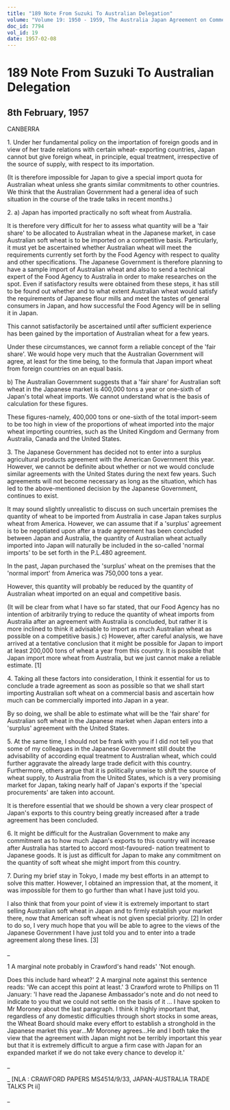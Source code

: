 ```yaml
---
title: "189 Note From Suzuki To Australian Delegation"
volume: "Volume 19: 1950 - 1959, The Australia Japan Agreement on Commerce"
doc_id: 7794
vol_id: 19
date: 1957-02-08
---
```


# 189 Note From Suzuki To Australian Delegation

## 8th February, 1957

CANBERRA

1\. Under her fundamental policy on the importation of foreign goods and in view of her trade relations with certain wheat- exporting countries, Japan cannot but give foreign wheat, in principle, equal treatment, irrespective of the source of supply, with respect to its importation.

(It is therefore impossible for Japan to give a special import quota for Australian wheat unless she grants similar commitments to other countries. We think that the Australian Government had a general idea of such situation in the course of the trade talks in recent months.)

2\. a) Japan has imported practically no soft wheat from Australia.

It is therefore very difficult for her to assess what quantity will be a 'fair share' to be allocated to Australian wheat in the Japanese market, in case Australian soft wheat is to be imported on a competitive basis. Particularly, it must yet be ascertained whether Australian wheat will meet the requirements currently set forth by the Food Agency with respect to quality and other specifications. The Japanese Government is therefore planning to have a sample import of Australian wheat and also to send a technical expert of the Food Agency to Australia in order to make researches on the spot. Even if satisfactory results were obtained from these steps, it has still to be found out whether and to what extent Australian wheat would satisfy the requirements of Japanese flour mills and meet the tastes of general consumers in Japan, and how successful the Food Agency will be in selling it in Japan.

This cannot satisfactorily be ascertained until after sufficient experience has been gained by the importation of Australian wheat for a few years.

Under these circumstances, we cannot form a reliable concept of the 'fair share'. We would hope very much that the Australian Government will agree, at least for the time being, to the formula that Japan import wheat from foreign countries on an equal basis.

b) The Australian Government suggests that a 'fair share' for Australian soft wheat in the Japanese market is 400,000 tons a year or one-sixth of Japan's total wheat imports. We cannot understand what is the basis of calculation for these figures.

These figures-namely, 400,000 tons or one-sixth of the total import-seem to be too high in view of the proportions of wheat imported into the major wheat importing countries, such as the United Kingdom and Germany from Australia, Canada and the United States.

3\. The Japanese Government has decided not to enter into a surplus agricultural products agreement with the American Government this year. However, we cannot be definite about whether or not we would conclude similar agreements with the United States during the next few years. Such agreements will not become necessary as long as the situation, which has led to the above-mentioned decision by the Japanese Government, continues to exist.

It may sound slightly unrealistic to discuss on such uncertain premises the quantity of wheat to be imported from Australia in case Japan takes surplus wheat from America. However, we can assume that if a 'surplus' agreement is to be negotiated upon after a trade agreement has been concluded between Japan and Australia, the quantity of Australian wheat actually imported into Japan will naturally be included in the so-called 'normal imports' to be set forth in the P.L.480 agreement.

In the past, Japan purchased the 'surplus' wheat on the premises that the 'normal import' from America was 750,000 tons a year.

However, this quantity will probably be reduced by the quantity of Australian wheat imported on an equal and competitive basis.

(It will be clear from what I have so far stated, that our Food Agency has no intention of arbitrarily trying to reduce the quantity of wheat imports from Australia after an agreement with Australia is concluded, but rather it is more inclined to think it advisable to import as much Australian wheat as possible on a competitive basis.) c) However, after careful analysis, we have arrived at a tentative conclusion that it might be possible for Japan to import at least 200,000 tons of wheat a year from this country. It is possible that Japan import more wheat from Australia, but we just cannot make a reliable estimate. [1]

4\. Taking all these factors into consideration, I think it essential for us to conclude a trade agreement as soon as possible so that we shall start importing Australian soft wheat on a commercial basis and ascertain how much can be commercially imported into Japan in a year.

By so doing, we shall be able to estimate what will be the 'fair share' for Australian soft wheat in the Japanese market when Japan enters into a 'surplus' agreement with the United States.

5\. At the same time, I should not be frank with you if I did not tell you that some of my colleagues in the Japanese Government still doubt the advisability of according equal treatment to Australian wheat, which could further aggravate the already large trade deficit with this country. Furthermore, others argue that it is politically unwise to shift the source of wheat supply, to Australia from the United States, which is a very promising market for Japan, taking nearly half of Japan's exports if the 'special procurements' are taken into account.

It is therefore essential that we should be shown a very clear prospect of Japan's exports to this country being greatly increased after a trade agreement has been concluded.

6\. It might be difficult for the Australian Government to make any commitment as to how much Japan's exports to this country will increase after Australia has started to accord most-favoured- nation treatment to Japanese goods. It is just as difficult for Japan to make any commitment on the quantity of soft wheat she might import from this country.

7\. During my brief stay in Tokyo, I made my best efforts in an attempt to solve this matter. However, I obtained an impression that, at the moment, it was impossible for them to go further than what I have just told you.

I also think that from your point of view it is extremely important to start selling Australian soft wheat in Japan and to firmly establish your market there, now that American soft wheat is not given special priority. [2] In order to do so, I very much hope that you will be able to agree to the views of the Japanese Government I have just told you and to enter into a trade agreement along these lines. [3]

_

1 A marginal note probably in Crawford's hand reads' 'Not enough.

Does this include hard wheat?' 2 A marginal note against this sentence reads: 'We can accept this point at least.' 3 Crawford wrote to Phillips on 11 January: 'I have read the Japanese Ambassador's note and do not need to indicate to you that we could not settle on the basis of it ... I have spoken to Mr Moroney about the last paragraph. I think it highly important that, regardless of any domestic difficulties through short stocks in some areas, the Wheat Board should make every effort to establish a stronghold in the Japanese market this year...Mr Moroney agrees...He and I both take the view that the agreement with Japan might not be terribly important this year but that it is extremely difficult to argue a firm case with Japan for an expanded market if we do not take every chance to develop it.'

_

_ [NLA : CRAWFORD PAPERS MS4514/9/33, JAPAN-AUSTRALIA TRADE TALKS Pt ii]

_
